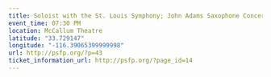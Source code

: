 ```yaml
---
title: Soloist with the St. Louis Symphony; John Adams Saxophone Concerto
event_time: 07:30 PM
location: McCallum Theatre
latitude: "33.729147"
longitude: "-116.39065399999998"
url: http://psfp.org/?p=43
ticket_information_url: http://psfp.org/?page_id=14
---
```

